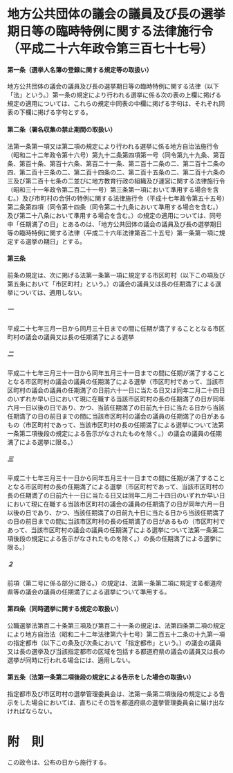 # 地方公共団体の議会の議員及び長の選挙期日等の臨時特例に関する法律施行令（平成二十六年政令第三百七十七号）
#### 第一条（選挙人名簿の登録に関する規定等の取扱い）
地方公共団体の議会の議員及び長の選挙期日等の臨時特例に関する法律（以下「法」という。）第一条の規定により行われる選挙に係る次の表の上欄に掲げる規定の適用については、これらの規定中同表の中欄に掲げる字句は、それぞれ同表の下欄に掲げる字句とする。
#### 第二条（署名収集の禁止期間の取扱い）
法第一条第一項又は第二項の規定により行われる選挙に係る地方自治法施行令（昭和二十二年政令第十六号）第九十二条第四項第一号（同令第九十九条、第百条、第百十条、第百十六条、第百二十一条、第二百十二条の二、第二百十二条の四、第二百十三条の二、第二百十四条の二、第二百十五条の二、第二百十六条の三及び第二百十七条の二並びに地方教育行政の組織及び運営に関する法律施行令（昭和三十一年政令第二百二十一号）第三条第一項において準用する場合を含む。）及び市町村の合併の特例に関する法律施行令（平成十七年政令第五十五号）第二条第四項（同令第十四条（同令第二十九条において準用する場合を含む。）及び第二十八条において準用する場合を含む。）の規定の適用については、同号中「任期満了の日」とあるのは、「地方公共団体の議会の議員及び長の選挙期日等の臨時特例に関する法律（平成二十六年法律第百二十五号）第一条第一項に規定する選挙の期日」とする。
#### 第三条
前条の規定は、次に掲げる法第一条第一項に規定する市区町村（以下この項及び第五条において「市区町村」という。）の議会の議員又は長の任期満了による選挙については、適用しない。
##### 一
平成二十七年三月一日から同月三十日までの間に任期が満了することとなる市区町村の議会の議員又は長の任期満了による選挙
##### 二
平成二十七年三月三十一日から同年五月三十一日までの間に任期が満了することとなる市区町村の議会の議員の任期満了による選挙（市区町村であって、当該市区町村の議会の議員の任期満了の日前六十一日に当たる日又は同年二月二十四日のいずれか早い日において現に在職する当該市区町村の長の任期満了の日が同年六月一日以後の日であり、かつ、当該任期満了の日前九十日に当たる日から当該任期満了の日の前日までの間に当該市区町村の議会の議員の任期満了の日があるもの（市区町村であって、当該市区町村の長の任期満了による選挙について法第一条第二項後段の規定による告示がなされたものを除く。）の議会の議員の任期満了による選挙に限る。）
##### 三
平成二十七年三月三十一日から同年五月三十一日までの間に任期が満了することとなる市区町村の長の任期満了による選挙（市区町村であって、当該市区町村の長の任期満了の日前六十一日に当たる日又は同年二月二十四日のいずれか早い日において現に在職する当該市区町村の議会の議員の任期満了の日が同年六月一日以後の日であり、かつ、当該任期満了の日前九十日に当たる日から当該任期満了の日の前日までの間に当該市区町村の長の任期満了の日があるもの（市区町村であって、当該市区町村の議会の議員の任期満了による選挙について法第一条第二項後段の規定による告示がなされたものを除く。）の長の任期満了による選挙に限る。）
##### ２
前項（第二号に係る部分に限る。）の規定は、法第一条第二項に規定する都道府県等の議会の議員の任期満了による選挙について準用する。
#### 第四条（同時選挙に関する規定の取扱い）
公職選挙法第百二十条第三項及び第百二十一条の規定は、法第四条第二項の規定により地方自治法（昭和二十二年法律第六十七号）第二百五十二条の十九第一項の指定都市（以下この条及び次条において「指定都市」という。）の議会の議員又は長の選挙及び当該指定都市の区域を包括する都道府県の議会の議員又は長の選挙が同時に行われる場合には、適用しない。
#### 第五条（法第一条第二項後段の規定による告示をした場合の取扱い）
指定都市及び市区町村の選挙管理委員会は、法第一条第二項後段の規定による告示をした場合においては、直ちにその旨を都道府県の選挙管理委員会に届け出なければならない。
# 附　則
この政令は、公布の日から施行する。
